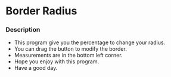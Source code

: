 # Border Radius

### Description
- This program give you the percentage to change your radius.
- You can drag the button to modify the border.
- Measurements are in the bottom left corner.
- Hope you enjoy with this program.
- Have a good day.